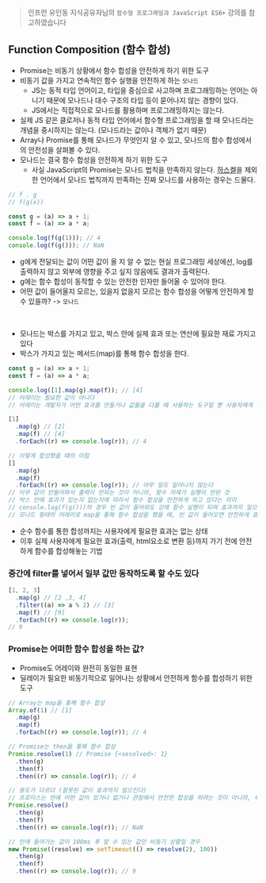> 인프런 유인동 지식공유자님의 `함수형 프로그래밍과 JavaScript ES6+` 강의를 참고하였습니다

## Function Composition (함수 합성)

- Promise는 비동기 상황에서 함수 합성을 안전하게 하기 위한 도구
- 비동기 값을 가지고 연속적인 함수 실행을 안전하게 하는 `모나드`
  - JS는 동적 타입 언어이고, 타입을 중심으로 사고하며 프로그래밍하는 언어는 아니기 때문에 모나드나 대수 구조의 타입 등이 묻어나지 않는 경향이 있다.
  - JS에서는 직접적으로 모나드를 활용하며 프로그래밍하지는 않는다.
- 실제 JS 같은 클로저나 동적 타입 언어에서 함수형 프로그래밍을 할 때 모나드라는 개념을 중시하지는 않는다. (모나드라는 값이나 객체가 없기 때문)
- Array나 Promise를 통해 모나드가 무엇인지 알 수 있고, 모나드의 함수 합성에서의 안전성을 살펴볼 수 있다.
- 모나드는 결국 함수 합성을 안전하게 하기 위한 도구
  - 사실 JavaScript의 Promise는 모나드 법칙을 만족하지 않는다. [하스켈](https://namu.wiki/w/Haskell#fn-30)을 제외한 언어에서 모나드 법칙까지 만족하는 진짜 모나드를 사용하는 경우는 드물다.

```javascript
// f . g
// f(g(x))

const g = (a) => a + 1;
const f = (a) => a * a;

console.log(f(g(1))); // 4
console.log(f(g())); // NaN
```

- g에게 전달되는 값이 어떤 값이 올 지 알 수 없는 현실 프로그래밍 세상에선, log를 출력하지 않고 외부에 영향을 주고 싶지 않음에도 결과가 출력된다.
- g에는 함수 합성이 동작할 수 있는 안전한 인자만 들어올 수 있어야 한다.
- 어떤 값이 들어올지 모르는, 있을지 없을지 모르는 함수 합성을 어떻게 안전하게 할 수 있을까? -> `모나드`

<br />

- 모나드는 박스를 가지고 있고, 박스 안에 실제 효과 또는 연산에 필요한 재료 가지고 있다
- 박스가 가지고 있는 메서드(map)를 통해 함수 합성을 한다.

```javascript
const g = (a) => a + 1;
const f = (a) => a * a;

console.log([1].map(g).map(f)); // [4]
// 어레이는 필요한 값이 아니다
// 어레이는 개발자가 어떤 효과를 만들거나 값들을 다룰 때 사용하는 도구일 뿐 사용자에게 필요한 결론은 아니다

[1]
  .map(g) // [2]
  .map(f) // [4]
  .forEach((r) => console.log(r)); // 4

// 이렇게 합성했을 때의 이점
[]
  .map(g)
  .map(f)
  .forEach((r) => console.log(r)); // 아무 일도 일어나지 않는다
// 아무 값이 안들어와서 출력이 안되는 것이 아니라, 함수 자체가 실행이 안된 것
// 박스 안에 효과가 있는지 없는지에 따라서 함수 합성을 안전하게 하고 있다는 의미
// console.log(f(g()))의 경우 빈 값이 들어와도 강제 함수 실행이 되며 효과까지 일으킨다.
// 모나드 형태의 어레이로 map을 통해 함수 합성을 했을 때, 빈 값이 들어오면 안전하게 효과를 아예 일으키지 않게 된다.
```

- 순수 함수를 통한 합성까지는 사용자에게 필요한 효과는 없는 상태
- 이후 실제 사용자에게 필요한 효과(출력, html요소로 변환 등)까지 가기 전에 안전하게 함수를 합성해놓는 기법

### 중간에 filter를 넣어서 일부 값만 동작하도록 할 수도 있다

```javascript
[1, 2, 3]
  .map(g) // [2 ,3, 4]
  .filter((a) => a % 2) // [3]
  .map(f) // [9]
  .forEach((r) => console.log(r));
// 9
```

### Promise는 어떠한 함수 합성을 하는 값?

- Promise도 어레이와 완전히 동일한 표현
- 딜레이가 필요한 비동기적으로 일어나는 상황에서 안전하게 함수를 합성하기 위한 도구

```javascript
// Array는 map을 통해 함수 합성
Array.of(1) // [1]
  .map(g)
  .map(f)
  .forEach((r) => console.log(r)); // 4

// Promise는 then을 통해 함수 합성
Promise.resolve(1) // Promise {<sesolved>: 1}
  .then(g)
  .then(f)
  .then((r) => console.log(r)); // 4

// 용도가 다르다 (잘못된 값이 효과까지 일으킨다)
// 프로미스는 안에 어떤 값이 있거나 없거나 관점에서 안전한 합성을 하려는 것이 아니라, 비동기 상황에서의 합성을 안전하게 하려는 것
Promise.resolve()
  .then(g)
  .then(f)
  .then((r) => console.log(r)); // NaN

// 안에 들어가는 값이 100ms 후 알 수 있는 값인 비동기 상황일 경우
new Promise((resolve) => setTimeout(() => resolve(2), 100))
  .then(g)
  .then(f)
  .then((r) => console.log(r)); // 9
```
